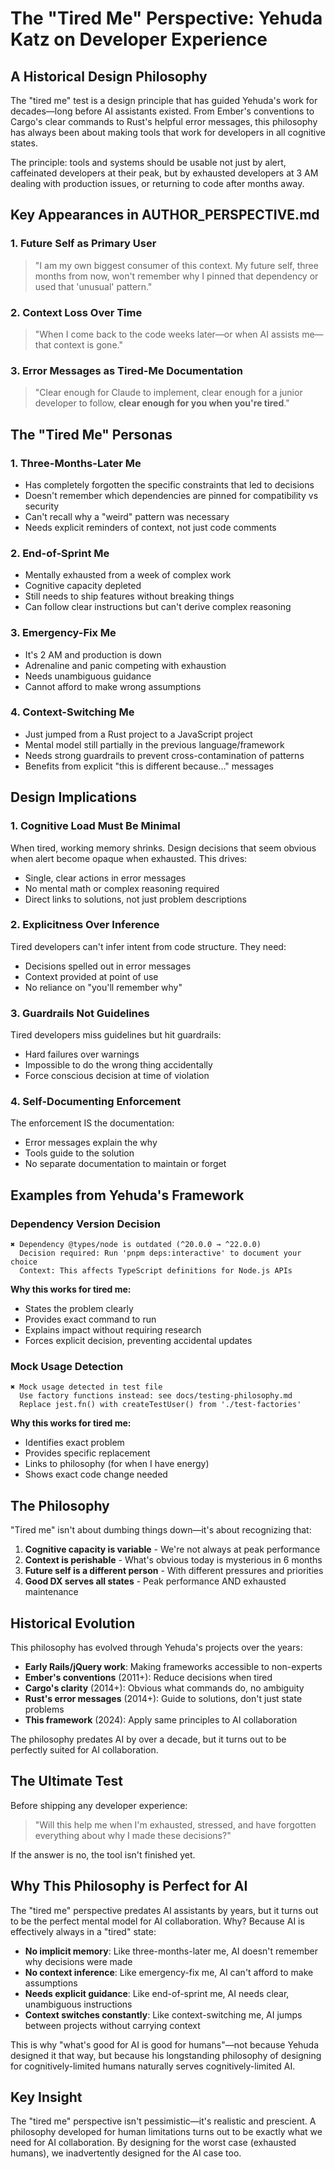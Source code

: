 # The "Tired Me" Perspective: Yehuda Katz on Developer Experience

## A Historical Design Philosophy

The "tired me" test is a design principle that has guided Yehuda's work for decades—long before AI assistants existed. From Ember's conventions to Cargo's clear commands to Rust's helpful error messages, this philosophy has always been about making tools that work for developers in all cognitive states.

The principle: tools and systems should be usable not just by alert, caffeinated developers at their peak, but by exhausted developers at 3 AM dealing with production issues, or returning to code after months away.

## Key Appearances in AUTHOR_PERSPECTIVE.md

### 1. Future Self as Primary User

> "I am my own biggest consumer of this context. My future self, three months from now, won't remember why I pinned that dependency or used that 'unusual' pattern."

### 2. Context Loss Over Time

> "When I come back to the code weeks later—or when AI assists me—that context is gone."

### 3. Error Messages as Tired-Me Documentation

> "Clear enough for Claude to implement, clear enough for a junior developer to follow, **clear enough for you when you're tired**."

## The "Tired Me" Personas

### 1. **Three-Months-Later Me**

- Has completely forgotten the specific constraints that led to decisions
- Doesn't remember which dependencies are pinned for compatibility vs security
- Can't recall why a "weird" pattern was necessary
- Needs explicit reminders of context, not just code comments

### 2. **End-of-Sprint Me**

- Mentally exhausted from a week of complex work
- Cognitive capacity depleted
- Still needs to ship features without breaking things
- Can follow clear instructions but can't derive complex reasoning

### 3. **Emergency-Fix Me**

- It's 2 AM and production is down
- Adrenaline and panic competing with exhaustion
- Needs unambiguous guidance
- Cannot afford to make wrong assumptions

### 4. **Context-Switching Me**

- Just jumped from a Rust project to a JavaScript project
- Mental model still partially in the previous language/framework
- Needs strong guardrails to prevent cross-contamination of patterns
- Benefits from explicit "this is different because..." messages

## Design Implications

### 1. **Cognitive Load Must Be Minimal**

When tired, working memory shrinks. Design decisions that seem obvious when alert become opaque when exhausted. This drives:

- Single, clear actions in error messages
- No mental math or complex reasoning required
- Direct links to solutions, not just problem descriptions

### 2. **Explicitness Over Inference**

Tired developers can't infer intent from code structure. They need:

- Decisions spelled out in error messages
- Context provided at point of use
- No reliance on "you'll remember why"

### 3. **Guardrails Not Guidelines**

Tired developers miss guidelines but hit guardrails:

- Hard failures over warnings
- Impossible to do the wrong thing accidentally
- Force conscious decision at time of violation

### 4. **Self-Documenting Enforcement**

The enforcement IS the documentation:

- Error messages explain the why
- Tools guide to the solution
- No separate documentation to maintain or forget

## Examples from Yehuda's Framework

### Dependency Version Decision

```
✖ Dependency @types/node is outdated (^20.0.0 → ^22.0.0)
  Decision required: Run 'pnpm deps:interactive' to document your choice
  Context: This affects TypeScript definitions for Node.js APIs
```

**Why this works for tired me:**

- States the problem clearly
- Provides exact command to run
- Explains impact without requiring research
- Forces explicit decision, preventing accidental updates

### Mock Usage Detection

```
✖ Mock usage detected in test file
  Use factory functions instead: see docs/testing-philosophy.md
  Replace jest.fn() with createTestUser() from './test-factories'
```

**Why this works for tired me:**

- Identifies exact problem
- Provides specific replacement
- Links to philosophy (for when I have energy)
- Shows exact code change needed

## The Philosophy

"Tired me" isn't about dumbing things down—it's about recognizing that:

1. **Cognitive capacity is variable** - We're not always at peak performance
2. **Context is perishable** - What's obvious today is mysterious in 6 months
3. **Future self is a different person** - With different pressures and priorities
4. **Good DX serves all states** - Peak performance AND exhausted maintenance

## Historical Evolution

This philosophy has evolved through Yehuda's projects over the years:

- **Early Rails/jQuery work**: Making frameworks accessible to non-experts
- **Ember's conventions** (2011+): Reduce decisions when tired
- **Cargo's clarity** (2014+): Obvious what commands do, no ambiguity
- **Rust's error messages** (2014+): Guide to solutions, don't just state problems
- **This framework** (2024): Apply same principles to AI collaboration

The philosophy predates AI by over a decade, but it turns out to be perfectly suited for AI collaboration.

## The Ultimate Test

Before shipping any developer experience:
> "Will this help me when I'm exhausted, stressed, and have forgotten everything about why I made these decisions?"

If the answer is no, the tool isn't finished yet.

## Why This Philosophy is Perfect for AI

The "tired me" perspective predates AI assistants by years, but it turns out to be the perfect mental model for AI collaboration. Why? Because AI is effectively always in a "tired" state:

- **No implicit memory**: Like three-months-later me, AI doesn't remember why decisions were made
- **No context inference**: Like emergency-fix me, AI can't afford to make assumptions
- **Needs explicit guidance**: Like end-of-sprint me, AI needs clear, unambiguous instructions
- **Context switches constantly**: Like context-switching me, AI jumps between projects without carrying context

This is why "what's good for AI is good for humans"—not because Yehuda designed it that way, but because his longstanding philosophy of designing for cognitively-limited humans naturally serves cognitively-limited AI.

## Key Insight

The "tired me" perspective isn't pessimistic—it's realistic and prescient. A philosophy developed for human limitations turns out to be exactly what we need for AI collaboration. By designing for the worst case (exhausted humans), we inadvertently designed for the AI case too.
